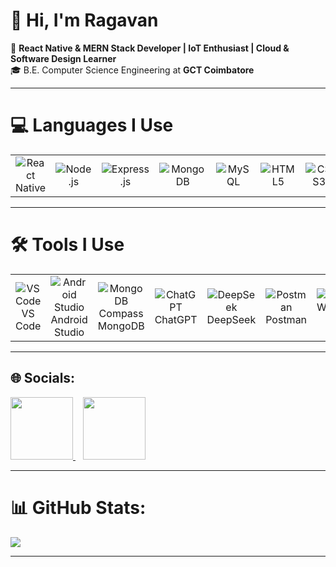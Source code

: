 # 👋 Hi, I'm Ragavan
🚀 **React Native & MERN Stack Developer | IoT Enthusiast | Cloud & Software Design Learner**  
🎓 B.E. Computer Science Engineering at **GCT Coimbatore**

---

# 💻 Languages I Use
<table align="center">
  <tr>
    <td align="center"><img src="https://img.icons8.com/color/48/000000/react-native.png" title="React Native" /></td>
    <td align="center"><img src="https://img.icons8.com/color/48/000000/nodejs.png" title="Node.js" /></td>
    <td align="center"><img src="https://img.icons8.com/color/48/000000/express-js.png" title="Express.js" /></td>
    <td align="center"><img src="https://img.icons8.com/color/48/000000/mongodb.png" title="MongoDB" /></td>
    <td align="center"><img src="https://img.icons8.com/color/48/000000/mysql-logo.png" title="MySQL" /></td>
    <td align="center"><img src="https://img.icons8.com/color/48/000000/html-5.png" title="HTML5" /></td>
    <td align="center"><img src="https://img.icons8.com/color/48/000000/css3.png" title="CSS3" /></td>
    <td align="center"><img src="https://img.icons8.com/color/48/000000/javascript.png" title="JavaScript" /></td>
    <td align="center"><img src="https://img.icons8.com/color/48/000000/typescript.png" title="TypeScript" /></td>
    <td align="center"><img src="https://img.icons8.com/color/48/000000/java-coffee-cup-logo.png" title="Java" /></td>
    <td align="center"><img src="https://img.icons8.com/offices/48/php-logo.png" title="PHP" /></td>
  </tr>
</table>


---

# 🛠 Tools I Use
<table>
  <tr>
    <td align="center">
      <img src="https://img.icons8.com/color/48/000000/visual-studio-code-2019.png" title="VS Code" /><br />
      VS Code
    </td>
    <td align="center">
      <img src="https://img.icons8.com/color/48/000000/android-studio.png" title="Android Studio" /><br />
      Android Studio
    </td>
    <td align="center">
      <img src="https://img.icons8.com/color/48/000000/mongodb.png" title="MongoDB Compass" /><br />
      MongoDB
    </td>
    <td align="center">
      <img src="https://img.icons8.com/color/48/000000/chatgpt.png" title="ChatGPT" /><br />
      ChatGPT
    </td>
    <td align="center">
      <img src="https://img.icons8.com/color/48/000000/artificial-intelligence.png" title="DeepSeek" /><br />
      DeepSeek
    </td>
    <td align="center">
      <img src="https://img.icons8.com/dusk/48/postman-api.png" title="Postman" /><br />
      Postman
    </td>
    <td align="center">
      <img src="https://img.icons8.com/color/48/000000/mysql-logo.png" title="MySQL Workbench" /><br />
      MySQL
    </td>
    <td align="center">
      <img src="https://img.icons8.com/color/48/000000/firebase.png" title="Firebase" /><br />
      Firebase
    </td>
    <td align="center">
      <img src="https://img.icons8.com/color/48/000000/amazon-web-services.png" title="AWS" /><br />
      AWS
    </td>
    <td align="center">
      <img src="https://img.icons8.com/color/48/000000/google-cloud.png" title="Google Cloud" /><br />
      Google Cloud
    </td>
  </tr>
</table>


---

## 🌐 Socials:
<a href="https://linkedin.com/in/ragavandevp">
  <img src="https://img.shields.io/badge/LinkedIn-%230077B5.svg?logo=linkedin&logoColor=white" width="100"/>
</a>
&nbsp;&nbsp;
<a href="https://ragavan.vercel.app">
  <img src="https://img.shields.io/badge/Portfolio-%23000000.svg?logo=vercel&logoColor=white" width="100"/>
</a>


---

# 📊 GitHub Stats:
![](https://github-readme-streak-stats.herokuapp.com/?user=ragavanperarasu&theme=one_dark_pro&hide_border=false)

---


<!-- Profile README created with ❤️ -->
